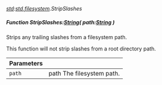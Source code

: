 _[std](../../modules/std/std-module.md):[std.filesystem](../../modules/std/std-filesystem.md).StripSlashes_
##### Function StripSlashes:[String](../../modules/wonkey/wonkey-types-string.md)( path:[String](../../modules/wonkey/wonkey-types-string.md) )
Strips any trailing slashes from a filesystem path.

This function will not strip slashes from a root directory path.

| Parameters |    |
|:-----------|:---|
| `path` | path The filesystem path. |
